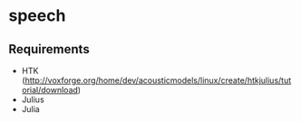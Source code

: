 # speech

## Requirements

- HTK (http://voxforge.org/home/dev/acousticmodels/linux/create/htkjulius/tutorial/download)
- Julius
- Julia
